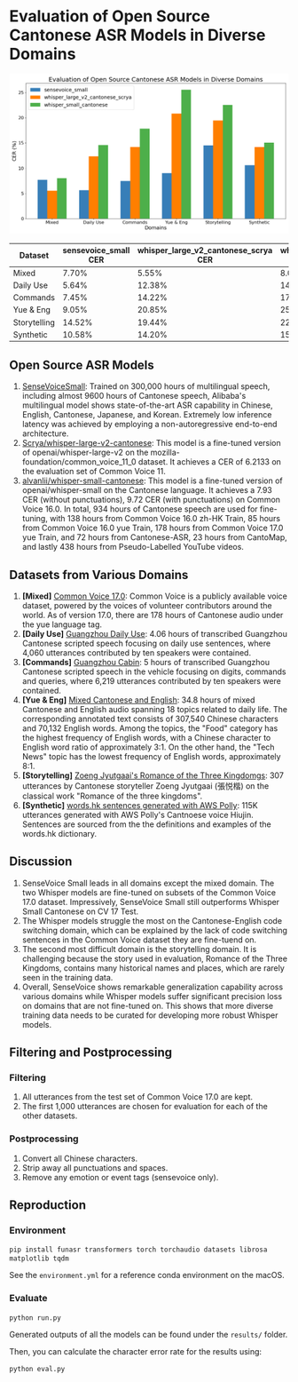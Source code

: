 # Evaluation of Open Source Cantonese ASR Models in Diverse Domains
![CER Chart](cer_chart.png)

| Dataset      | sensevoice_small CER | whisper_large_v2_cantonese_scrya CER | whisper_small_cantonese CER |
|--------------|----------------------|--------------------------------------|-----------------------------|
| Mixed        | 7.70%                | 5.55%                                | 8.00%                       |
| Daily Use    | 5.64%                | 12.38%                               | 14.60%                      |
| Commands     | 7.45%                | 14.22%                               | 17.83%                      |
| Yue & Eng    | 9.05%                | 20.85%                               | 25.57%                      |
| Storytelling | 14.52%               | 19.44%                               | 22.53%                      |
| Synthetic    | 10.58%               | 14.20%                               | 15.05%                      |

## Open Source ASR Models
1. [SenseVoiceSmall](https://huggingface.co/FunAudioLLM/SenseVoiceSmall): Trained on 300,000 hours of multilingual speech, including almost 9600 hours of Cantonese speech, Alibaba's multilingual model shows state-of-the-art ASR capability in Chinese, English, Cantonese, Japanese, and Korean. Extremely low inference latency was achieved by employing a non-autoregressive end-to-end architecture.
2. [Scrya/whisper-large-v2-cantonese](https://huggingface.co/Scrya/whisper-large-v2-cantonese): This model is a fine-tuned version of openai/whisper-large-v2 on the mozilla-foundation/common_voice_11_0 dataset. It achieves a CER of 6.2133 on the evaluation set of Common Voice 11.
3. [alvanlii/whisper-small-cantonese](https://huggingface.co/alvanlii/whisper-small-cantonese): This model is a fine-tuned version of openai/whisper-small on the Cantonese language. It achieves a 7.93 CER (without punctuations), 9.72 CER (with punctuations) on Common Voice 16.0. In total, 934 hours of Cantonese speech are used for fine-tuning, with 138 hours from Common Voice 16.0 zh-HK Train, 85 hours from Common Voice 16.0 yue Train, 178 hours from Common Voice 17.0 yue Train, and 72 hours from Cantonese-ASR, 23 hours from CantoMap, and lastly 438 hours from Pseudo-Labelled YouTube videos.

## Datasets from Various Domains
1. **[Mixed]** [Common Voice 17.0](https://huggingface.co/datasets/mozilla-foundation/common_voice_17_0): Common Voice is a publicly available voice dataset, powered by the voices of volunteer contributors around the world. As of version 17.0, there are 178 hours of Cantonese audio under the yue language tag.
2. **[Daily Use]** [Guangzhou Daily Use](https://huggingface.co/datasets/AlienKevin/guangzhou-daily-use-speech): 4.06 hours of transcribed Guangzhou Cantonese scripted speech focusing on daily use sentences, where 4,060 utterances contributed by ten speakers were contained.
3. **[Commands]** [Guangzhou Cabin](https://huggingface.co/datasets/AlienKevin/guangzhou-cabin-speech): 5 hours of transcribed Guangzhou Cantonese scripted speech in the vehicle focusing on digits, commands and queries, where 6,219 utterances contributed by ten speakers were contained.
4. **[Yue & Eng]** [Mixed Cantonese and English](https://huggingface.co/datasets/AlienKevin/mixed_cantonese_and_english_speech): 34.8 hours of mixed Cantonese and English audio spanning 18 topics related to daily life. The corresponding annotated text consists of 307,540 Chinese characters and 70,132 English words. Among the topics, the "Food" category has the highest frequency of English words, with a Chinese character to English word ratio of approximately 3:1. On the other hand, the "Tech News" topic has the lowest frequency of English words, approximately 8:1.
5. **[Storytelling]** [Zoeng Jyutgaai's Romance of the Three Kingdomgs](https://huggingface.co/datasets/hon9kon9ize/zoengjyutgaai_saamgwokjinji): 307 utterances by Cantonese storyteller Zoeng Jyutgaai (張悦楷) on the classical work "Romance of the three kingdoms".
6. **[Synthetic]** [words.hk sentences generated with AWS Polly](https://huggingface.co/datasets/AlienKevin/wordshk_cantonese_speech): 115K utterances generated with AWS Polly's Cantnoese voice Hiujin. Sentences are sourced from the the definitions and examples of the words.hk dictionary.

## Discussion

1. SenseVoice Small leads in all domains except the mixed domain. The two Whisper models are fine-tuned on subsets of the Common Voice 17.0 dataset. Impressively, SenseVoice Small still outperforms Whisper Small Cantonese on CV 17 Test.
2. The Whisper models struggle the most on the Cantonese-English code switching domain, which can be explained by the lack of code switching sentences in the Common Voice dataset they are fine-tuend on.
3. The second most difficult domain is the storytelling domain. It is challenging because the story used in evaluation, Romance of the Three Kingdoms, contains many historical names and places, which are rarely seen in the training data.
4. Overall, SenseVoice shows remarkable generalization capability across various domains while Whisper models suffer significant precision loss on domains that are not fine-tuned on. This shows that more diverse training data needs to be curated for developing more robust Whisper models.

## Filtering and Postprocessing

### Filtering
1. All utterances from the test set of Common Voice 17.0 are kept.
2. The first 1,000 utterances are chosen for evaluation for each of the other datasets.

### Postprocessing
1. Convert all Chinese characters.
2. Strip away all punctuations and spaces.
3. Remove any emotion or event tags (sensevoice only).

## Reproduction

### Environment
```
pip install funasr transformers torch torchaudio datasets librosa matplotlib tqdm
```
See the `environment.yml` for a reference conda environment on the macOS.

### Evaluate
```
python run.py
```

Generated outputs of all the models can be found under the `results/` folder.

Then, you can calculate the character error rate for the results using:
```
python eval.py
```
